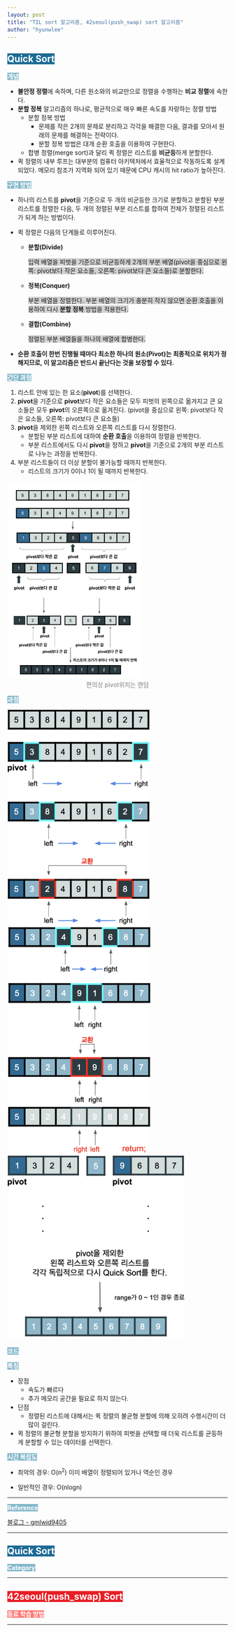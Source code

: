 ```yaml
---
layout: post
title: "TIL sort 알고리즘, 42seoul(push_swap) sort 알고리즘"
author: "hyunwlee"
---
```


## <span style="background-color:#1D6A96; color:white">Quick Sort</span>

<span style="background-color:#85B8CB; color:white"><strong>개념</strong></span>

- <strong>불안정 정렬</strong>에 속하며, 다른 원소와의 비교만으로 정렬을 수행하는 <strong>비교 정렬</strong>에 속한다.
- <strong>분할 정복</strong> 알고리즘의 하나로, 평균적으로 매우 빠른 속도를 자랑하는 정렬 방법
  - 분할 정복 방법
    - 문제를 작은 2개의 문제로 분리하고 각각을 해결한 다음, 결과를 모아서 원래의 문제를 해결하는 전략이다.
    - 분할 정복 방법은 대개 순환 호출을 이용하여 구현한다.
  - 합병 정렬(merge sort)과 달리 퀵 정렬은 리스트를 <strong>비균등</strong>하게 분할한다.
- 퀵 정렬의 내부 루프는 대부분의 컴퓨터 아키텍처에서 효율적으로 작동하도록 설계되었다. 메모리 참조가 지역화 되어 있기 때문에 CPU 캐시의 hit ratio가 높아진다.



<span style="background-color:#85B8CB; color:white"><strong>구현 방법</strong></span>

- 하나의 리스트를 <strong>pivot</strong>을 기준으로 두 개의 비균등한 크기로 분할하고 분할된 부분 리스트를 정렬한 다음, 두 개의 정렬된 부분 리스트를 합하여 전체가 정렬된 리스트가 되게 하는 방법이다.

- 퀵 정렬은 다음의 단계들로 이루어진다.

  - <strong>분할(Divide)</strong>

    <span style="background-color:lightgray">입력 배열을 피벗을 기준으로 비균등하게 2개의 부분 배열(pivot을 중심으로 왼쪽: pivot보다 작은 요소들, 오른쪽: pivot보다 큰 요소들)로 분할한다.</span>

  - <strong>정복(Conquer)</strong>

    <span style="background-color:lightgray">부분 배열을 정렬한다. 부분 배열의 크기가 충분히 작지 않으면 순환 호출을 이용하여 다시 <strong>분할 정복</strong> 방법을 적용한다.</span>

  - <strong>결합(Combine)</strong>

     <span style="background-color:lightgray">정렬된 부분 배열들을 하나의 배열에 합병한다.</span>

- <strong>순환 호출이 한번 진행될 때마다 최소한 하나의 원소(Pivot)는 최종적으로 위치가 정해지므로, 이 알고리즘은 반드시 끝난다는 것을 보장할 수 있다.</strong>



<span style="background-color:#85B8CB; color:white"><strong>간단 과정</strong></span>

1. 리스트 안에 있는 한 요소(<strong>pivot</strong>)를 선택한다.
2. <strong>pivot</strong>을 기준으로 <strong>pivot</strong>보다 작은 요소들은 모두 피벗의 왼쪽으로 옮겨지고 큰 요소들은 모두 <strong>pivot</strong>의 오른쪽으로 옮겨진다. (pivot을 중심으로 왼쪽: pivot보다 작은 요소들, 오른쪽: pivot보다 큰 요소들)
3. <strong>pivot</strong>을 제외한 왼쪽 리스트와 오른쪽 리스트를 다시 정렬한다.
   - 분할된 부분 리스트에 대하여 <strong>순환 호출</strong>을 이용하여 정렬을 반복한다.
   - 부분 리스트에서도 다시 <strong>pivot</strong>을 정하고 <strong>pivot</strong>을 기준으로 2개의 부분 리스트로 나누는 과정을 반복한다.
4. 부분 리스트들이 더 이상 분할이 불가능할 때까지 반복한다.
   - 리스트의 크기가 0이나 1이 될 때까지 반복한다.

<img src="https://github.com/hyunwlee-dev/TIL/blob/1393bcdbb396b6bad2dc1d42374942f5b852a5e7/images/til211003/quicksort2.png?raw=true" style="zoom:30%;" />

<img src="https://github.com/hyunwlee-dev/TIL/blob/1393bcdbb396b6bad2dc1d42374942f5b852a5e7/images/til211003/quicksort1.png?raw=true" style="zoom:30%;" />

<center><span style="color:gray">편의상 pivot위치는 랜덤</span></center>



<span style="background-color:#85B8CB; color:white"><strong>과정</strong></span>

<img src="https://github.com/hyunwlee-dev/TIL/blob/dd22a3456d05c6bbd908e0b115fa66b89406aea5/images/til211003/quicksort3.png?raw=true" style="zoom:70%;" />

<img src="https://github.com/hyunwlee-dev/TIL/blob/dd22a3456d05c6bbd908e0b115fa66b89406aea5/images/til211003/quicksort4.png?raw=true" style="zoom:70%;" />

<img src="https://github.com/hyunwlee-dev/TIL/blob/b2cd1cbdbafa4725fe65660d36cc81dda59018fe/images/til211003/quicksort5.png?raw=true" style="zoom:70%;" />

<span style="background-color:#85B8CB; color:white"><strong>코드</strong></span>

<script src="https://gist.github.com/hyunwlee-dev/3972169377a2689f50f89a5f03bf12ad.js"></script>

<span style="background-color:#85B8CB; color:white"><strong>특징</strong></span>

- 장점
  - 속도가 빠르다
  - 추가 메모리 공간을 필요로 하지 않는다.
- 단점
  - 정렬된 리스트에 대해서는 퀵 정렬의 불균형 분할에 의해 오히려 수행시간이 더 많이 걸린다.
- 퀵 정렬의 불균형 분할을 방지하기 위하여 피벗을 선택할 때 더욱 리스트를 균등하게 분할할 수 있는 데이터를 선택한다.

<span style="background-color:#85B8CB; color:white"><strong>시간 복잡도</strong></span>

- 최악의 경우: O(n<sup>2</sup>) 이미 배열이 정렬되어 있거나 역순인 경우

- 일반적인 경우: O(nlogn)

---

<span style="background-color:#85B8CB; color:white"><strong>Reference</strong></span>

[블로그 - gmlwjd9405](https://gmlwjd9405.github.io/2018/05/10/algorithm-quick-sort.html)

---

## <span style="background-color:#1D6A96; color:white">Quick Sort</span>

<span style="background-color:#85B8CB; color:white"><strong> Category</strong></span>



---

## <span style="background-color:#E81E25; color:white">42seoul(push_swap) Sort</span>

<span style="background-color:#FE7773; color:white"><strong>동료 학습 방법</strong></span>



---

